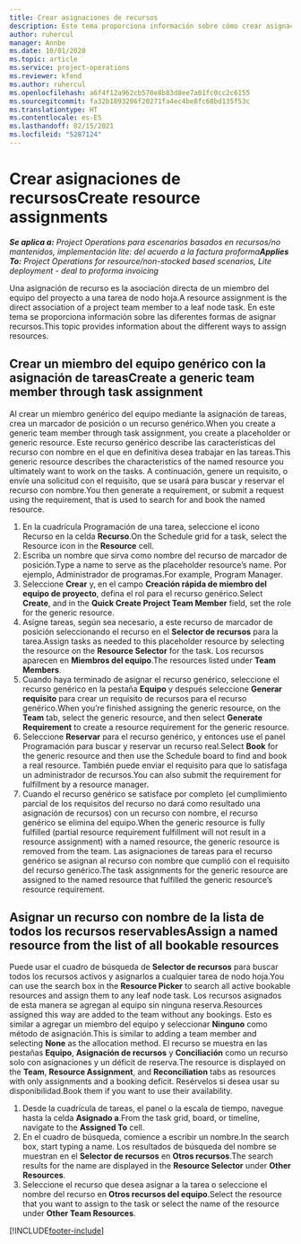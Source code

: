 ```yaml
---
title: Crear asignaciones de recursos
description: Este tema proporciona información sobre cómo crear asignaciones de recursos genéricos y con nombre.
author: ruhercul
manager: Annbe
ms.date: 10/01/2020
ms.topic: article
ms.service: project-operations
ms.reviewer: kfend
ms.author: ruhercul
ms.openlocfilehash: a6f4f12a962cb570e8b83d8ee7a01fc0cc2c6155
ms.sourcegitcommit: fa32b1893286f20271fa4ec4be8fc68bd135f53c
ms.translationtype: HT
ms.contentlocale: es-ES
ms.lasthandoff: 02/15/2021
ms.locfileid: "5287124"
---
```

# <a name="create-resource-assignments"></a><span data-ttu-id="061eb-103">Crear asignaciones de recursos</span><span class="sxs-lookup"><span data-stu-id="061eb-103">Create resource assignments</span></span>

<span data-ttu-id="061eb-104">_**Se aplica a:** Project Operations para escenarios basados en recursos/no mantenidos, implementación lite: del acuerdo a la factura proforma_</span><span class="sxs-lookup"><span data-stu-id="061eb-104">_**Applies To:** Project Operations for resource/non-stocked based scenarios, Lite deployment - deal to proforma invoicing_</span></span>


<span data-ttu-id="061eb-105">Una asignación de recurso es la asociación directa de un miembro del equipo del proyecto a una tarea de nodo hoja.</span><span class="sxs-lookup"><span data-stu-id="061eb-105">A resource assignment is the direct association of a project team member to a leaf node task.</span></span> <span data-ttu-id="061eb-106">En este tema se proporciona información sobre las diferentes formas de asignar recursos.</span><span class="sxs-lookup"><span data-stu-id="061eb-106">This topic provides information about the different ways to assign resources.</span></span>

## <a name="create-a-generic-team-member-through-task-assignment"></a><span data-ttu-id="061eb-107">Crear un miembro del equipo genérico con la asignación de tareas</span><span class="sxs-lookup"><span data-stu-id="061eb-107">Create a generic team member through task assignment</span></span>


<span data-ttu-id="061eb-108">Al crear un miembro genérico del equipo mediante la asignación de tareas, crea un marcador de posición o un recurso genérico.</span><span class="sxs-lookup"><span data-stu-id="061eb-108">When you create a generic team member through task assignment, you create a placeholder or generic resource.</span></span> <span data-ttu-id="061eb-109">Este recurso genérico describe las características del recurso con nombre en el que en definitiva desea trabajar en las tareas.</span><span class="sxs-lookup"><span data-stu-id="061eb-109">This generic resource describes the characteristics of the named resource you ultimately want to work on the tasks.</span></span> <span data-ttu-id="061eb-110">A continuación, genere un requisito, o envíe una solicitud con el requisito, que se usará para buscar y reservar el recurso con nombre.</span><span class="sxs-lookup"><span data-stu-id="061eb-110">You then generate a requirement, or submit a request using the requirement, that is used to search for and book the named resource.</span></span>

1. <span data-ttu-id="061eb-111">En la cuadrícula Programación de una tarea, seleccione el icono Recurso en la celda **Recurso**.</span><span class="sxs-lookup"><span data-stu-id="061eb-111">On the Schedule grid for a task, select the Resource icon in the **Resource** cell.</span></span>
2. <span data-ttu-id="061eb-112">Escriba un nombre que sirva como nombre del recurso de marcador de posición.</span><span class="sxs-lookup"><span data-stu-id="061eb-112">Type a name to serve as the placeholder resource’s name.</span></span> <span data-ttu-id="061eb-113">Por ejemplo, Administrador de programas.</span><span class="sxs-lookup"><span data-stu-id="061eb-113">For example, Program Manager.</span></span>
3. <span data-ttu-id="061eb-114">Seleccione **Crear** y, en el campo **Creación rápida de miembro del equipo de proyecto**, defina el rol para el recurso genérico.</span><span class="sxs-lookup"><span data-stu-id="061eb-114">Select **Create**, and in the **Quick Create Project Team Member** field, set the role for the generic resource.</span></span>
4. <span data-ttu-id="061eb-115">Asigne tareas, según sea necesario, a este recurso de marcador de posición seleccionando el recurso en el **Selector de recursos** para la tarea.</span><span class="sxs-lookup"><span data-stu-id="061eb-115">Assign tasks as needed to this placeholder resource by selecting the resource on the **Resource Selector** for the task.</span></span> <span data-ttu-id="061eb-116">Los recursos aparecen en **Miembros del equipo**.</span><span class="sxs-lookup"><span data-stu-id="061eb-116">The resources listed under **Team Members**.</span></span>
5. <span data-ttu-id="061eb-117">Cuando haya terminado de asignar el recurso genérico, seleccione el recurso genérico en la pestaña **Equipo** y después seleccione **Generar requisito** para crear un requisito de recursos para el recurso genérico.</span><span class="sxs-lookup"><span data-stu-id="061eb-117">When you’re finished assigning the generic resource, on the **Team** tab, select the generic resource, and then select **Generate Requirement** to create a resource requirement for the generic resource.</span></span>
6. <span data-ttu-id="061eb-118">Seleccione **Reservar** para el recurso genérico, y entonces use el panel Programación para buscar y reservar un recurso real.</span><span class="sxs-lookup"><span data-stu-id="061eb-118">Select **Book** for the generic resource and then use the Schedule board to find and book a real resource.</span></span> <span data-ttu-id="061eb-119">También puede enviar el requisito para que lo satisfaga un administrador de recursos.</span><span class="sxs-lookup"><span data-stu-id="061eb-119">You can also submit the requirement for fulfillment by a resource manager.</span></span>
7. <span data-ttu-id="061eb-120">Cuando el recurso genérico se satisface por completo (el cumplimiento parcial de los requisitos del recurso no dará como resultado una asignación de recursos) con un recurso con nombre, el recurso genérico se elimina del equipo.</span><span class="sxs-lookup"><span data-stu-id="061eb-120">When the generic resource is fully fulfilled (partial resource requirement fulfillment will not result in a resource assignment) with a named resource, the generic resource is removed from the team.</span></span> <span data-ttu-id="061eb-121">Las asignaciones de tareas para el recurso genérico se asignan al recurso con nombre que cumplió con el requisito del recurso genérico.</span><span class="sxs-lookup"><span data-stu-id="061eb-121">The task assignments for the generic resource are assigned to the named resource that fulfilled the generic resource’s resource requirement.</span></span>

## <a name="assign-a-named-resource-from-the-list-of-all-bookable-resources"></a><span data-ttu-id="061eb-122">Asignar un recurso con nombre de la lista de todos los recursos reservables</span><span class="sxs-lookup"><span data-stu-id="061eb-122">Assign a named resource from the list of all bookable resources</span></span>

<span data-ttu-id="061eb-123">Puede usar el cuadro de búsqueda de **Selector de recursos** para buscar todos los recursos activos y asignarlos a cualquier tarea de nodo hoja.</span><span class="sxs-lookup"><span data-stu-id="061eb-123">You can use the search box in the **Resource Picker** to search all active bookable resources and assign them to any leaf node task.</span></span> <span data-ttu-id="061eb-124">Los recursos asignados de esta manera se agregan al equipo sin ninguna reserva.</span><span class="sxs-lookup"><span data-stu-id="061eb-124">Resources assigned this way are added to the team without any bookings.</span></span> <span data-ttu-id="061eb-125">Esto es similar a agregar un miembro del equipo y seleccionar **Ninguno** como método de asignación.</span><span class="sxs-lookup"><span data-stu-id="061eb-125">This is similar to adding a team member and selecting **None** as the allocation method.</span></span> <span data-ttu-id="061eb-126">El recurso se muestra en las pestañas **Equipo**, **Asignación de recursos** y **Conciliación** como un recurso solo con asignaciones y un déficit de reserva.</span><span class="sxs-lookup"><span data-stu-id="061eb-126">The resource is displayed on the **Team**, **Resource Assignment**, and **Reconciliation** tabs as resources with only assignments and a booking deficit.</span></span> <span data-ttu-id="061eb-127">Resérvelos si desea usar su disponibilidad.</span><span class="sxs-lookup"><span data-stu-id="061eb-127">Book them if you want to use their availability.</span></span>

1. <span data-ttu-id="061eb-128">Desde la cuadrícula de tareas, el panel o la escala de tiempo, navegue hasta la celda **Asignado a**.</span><span class="sxs-lookup"><span data-stu-id="061eb-128">From the task grid, board, or timeline, navigate to the **Assigned To** cell.</span></span>
2. <span data-ttu-id="061eb-129">En el cuadro de búsqueda, comience a escribir un nombre.</span><span class="sxs-lookup"><span data-stu-id="061eb-129">In the search box, start typing a name.</span></span> <span data-ttu-id="061eb-130">Los resultados de búsqueda del nombre se muestran en el **Selector de recursos** en **Otros recursos**.</span><span class="sxs-lookup"><span data-stu-id="061eb-130">The search results for the name are displayed in the **Resource Selector** under **Other Resources**.</span></span>
3. <span data-ttu-id="061eb-131">Seleccione el recurso que desea asignar a la tarea o seleccione el nombre del recurso en **Otros recursos del equipo**.</span><span class="sxs-lookup"><span data-stu-id="061eb-131">Select the resource that you want to assign to the task or select the name of the resource under **Other Team Resources**.</span></span>


[!INCLUDE[footer-include](../includes/footer-banner.md)]